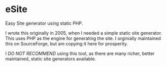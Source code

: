 # eSite
Easy Site generator using static PHP.

I wrote this originally in 2005, when I needed a simple static site generator. This uses PHP as the engine for generating the site. I orginially maintained this on SourceForge, but am copying it here for prosperity.

I *DO NOT RECOMMEND* using this tool, as there are many richer, better maintained, static site generators available.
